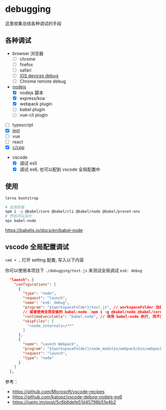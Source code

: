 # debugging

这里收集总结各种调试的手段

## 各种调试

- browser 浏览器
  - [ ] chrome
  - [ ] firefox
  - [ ] safari
  - [ ] [iOS devices debug](./packages/ios/readme.md)
  - [ ] Chrome remote debug
- [nodejs](./packages/nodejs/readme.md)
  - [x] nodejs 脚本
  - [x] express/koa
  - [x] webpack plugin
  - [ ] babel plugin
  - [ ] vue-cli plugin
- [ ] typescript
- [x] [jest](./packages/jest/readme.md)
- [ ] vue
- [ ] react
- [x] [c/cpp](./packages/cpp/readme.md)
- vscode
  - [x] 调试 es5
  - [x] 调试 es6, 也可以配到 vscode 全局配置中

## 使用

```bash
lerna bootstrap

# 全局安装
npm i -g @babel/core @babel/cli @babel/node @babel/preset-env
# 然后可以运行
npx babel-node
```

https://babeljs.io/docs/en/babel-node


## vscode 全局配置调试

`cmd + ,` 打开 setting 配置, 写入以下内容

你可以使用本项目下 `./debugging/test.js` 来测试全局调试 `es6: debug`

```json
  "launch": {
    "configurations": [
      {
        "type": "node",
        "request": "launch",
        "name": "es6: debug",
        "program": "${workspaceFolder}/test.js", // workspaceFolder 当前工作路径：当前文件所在的工作空间
        // 或者使用全局安装的 babel-node `npm i -g @babel/node @babel/core @babel/preset-env`
        "runtimeExecutable": "babel-node", // 改用 babel-node 执行, 而不是 node
        "skipFiles": [
          "<node_internals>/**"
        ]
      },
      {
        "name": "Launch Webpack",
        "program": "${workspaceFolder}/node_modules/webpack/bin/webpack.js",
        "request": "launch",
        "type": "node"
      }
    ]
  },
```

参考：

- https://github.com/Microsoft/vscode-recipes
- https://github.com/katopz/vscode-debug-nodejs-es6
- https://juejin.im/post/5c6b6defe51d45798b51e4b2
